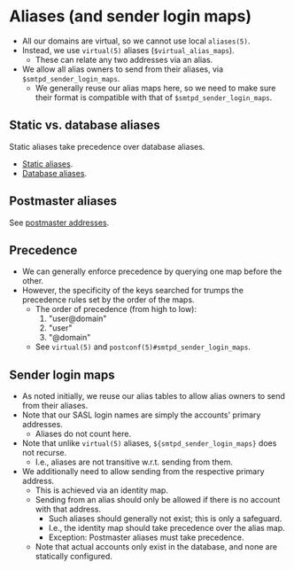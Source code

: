# Aliases (and sender login maps)

* All our domains are virtual, so we cannot use local `aliases(5)`.
* Instead, we use `virtual(5)` aliases (`$virtual_alias_maps`).
    * These can relate any two addresses via an alias.
* We allow all alias owners to send from their aliases, via
  `$smtpd_sender_login_maps`.
    * We generally reuse our alias maps here, so we need to make sure their
      format is compatible with that of `$smtpd_sender_login_maps`.


## Static vs. database aliases

Static aliases take precedence over database aliases.

* [Static aliases](/doc/mail/postfix/aliases/static.md).
* [Database aliases](/doc/mail/postfix/aliases/database.md).


## Postmaster aliases

See [postmaster addresses](/doc/mail/postfix/postmaster.md).


## Precedence

* We can generally enforce precedence by querying one map before the other.
* However, the specificity of the keys searched for trumps the precedence rules
  set by the order of the maps.
    * The order of precedence (from high to low):
        1. "user@domain"
        2. "user"
        3. "@domain"
    * See `virtual(5)` and `postconf(5)#smtpd_sender_login_maps`.


## Sender login maps

* As noted initially, we reuse our alias tables to allow alias owners to send
  from their aliases.
* Note that our SASL login names are simply the accounts' primary addresses.
    * Aliases do not count here.
* Note that unlike `virtual(5)` aliases, `${smtpd_sender_login_maps}` does
  not recurse.
    * I.e., aliases are not transitive w.r.t. sending from them.
* We additionally need to allow sending from the respective primary address.
    * This is achieved via an identity map.
    * Sending from an alias should only be allowed if there is no account with
      that address.
        * Such aliases should generally not exist; this is only a safeguard.
        * I.e., the identity map should take precedence over the alias map.
        * Exception: Postmaster aliases must take precedence.
    * Note that actual accounts only exist in the database, and none are
      statically configured.
